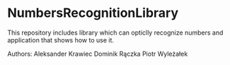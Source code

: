 # NumbersRecognitionLibrary

This repository includes library which can opticlly recognize numbers and application that shows how to use it.

Authors:
Aleksander Krawiec
Dominik Rączka
Piotr Wyleżałek
